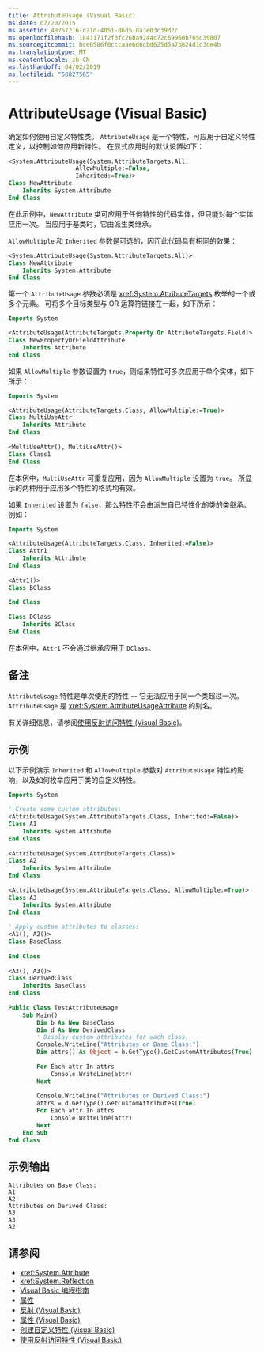 ```yaml
---
title: AttributeUsage (Visual Basic)
ms.date: 07/20/2015
ms.assetid: 48757216-c21d-4051-86d5-8a3e03c39d2c
ms.openlocfilehash: 1841171f2f3fc26ba9244c72c69960b765d39807
ms.sourcegitcommit: bce0586f0cccaae6d6cbd625d5a7b824d1d3de4b
ms.translationtype: MT
ms.contentlocale: zh-CN
ms.lasthandoff: 04/02/2019
ms.locfileid: "58827505"
---
```

# <a name="attributeusage-visual-basic"></a>AttributeUsage (Visual Basic)
确定如何使用自定义特性类。 `AttributeUsage` 是一个特性，可应用于自定义特性定义，以控制如何应用新特性。 在显式应用时的默认设置如下：  
  
```vb  
<System.AttributeUsage(System.AttributeTargets.All,   
                   AllowMultiple:=False,   
                   Inherited:=True)>   
Class NewAttribute  
    Inherits System.Attribute  
End Class  
```  
  
 在此示例中，`NewAttribute` 类可应用于任何特性的代码实体，但只能对每个实体应用一次。 当应用于基类时，它由派生类继承。  
  
 `AllowMultiple` 和 `Inherited` 参数是可选的，因而此代码具有相同的效果：  
  
```vb  
<System.AttributeUsage(System.AttributeTargets.All)>   
Class NewAttribute  
    Inherits System.Attribute  
End Class  
```  
  
 第一个 `AttributeUsage` 参数必须是 <xref:System.AttributeTargets> 枚举的一个或多个元素。 可将多个目标类型与 OR 运算符链接在一起，如下所示：  
  
```vb  
Imports System  
```  
  
```vb  
<AttributeUsage(AttributeTargets.Property Or AttributeTargets.Field)>   
Class NewPropertyOrFieldAttribute  
    Inherits Attribute  
End Class  
```  
  
 如果 `AllowMultiple` 参数设置为 `true`，则结果特性可多次应用于单个实体，如下所示：  
  
```vb  
Imports System  
```  
  
```vb  
<AttributeUsage(AttributeTargets.Class, AllowMultiple:=True)>   
Class MultiUseAttr  
    Inherits Attribute  
End Class  
  
<MultiUseAttr(), MultiUseAttr()>   
Class Class1  
End Class  
```  
  
 在本例中，`MultiUseAttr` 可重复应用，因为 `AllowMultiple` 设置为 `true`。 所显示的两种用于应用多个特性的格式均有效。  
  
 如果 `Inherited` 设置为 `false`，那么特性不会由派生自已特性化的类的类继承。 例如：  
  
```vb  
Imports System  
```  
  
```vb  
<AttributeUsage(AttributeTargets.Class, Inherited:=False)>   
Class Attr1  
    Inherits Attribute  
End Class  
  
<Attr1()>   
Class BClass  
  
End Class    
  
Class DClass  
    Inherits BClass  
End Class  
```  
  
 在本例中，`Attr1` 不会通过继承应用于 `DClass`。  
  
## <a name="remarks"></a>备注  
 `AttributeUsage` 特性是单次使用的特性 -- 它无法应用于同一个类超过一次。 `AttributeUsage` 是 <xref:System.AttributeUsageAttribute> 的别名。  
  
 有关详细信息，请参阅[使用反射访问特性 (Visual Basic)](../../../../visual-basic/programming-guide/concepts/attributes/accessing-attributes-by-using-reflection.md)。  
  
## <a name="example"></a>示例  
 以下示例演示 `Inherited` 和 `AllowMultiple` 参数对 `AttributeUsage` 特性的影响，以及如何枚举应用于类的自定义特性。  
  
```vb  
Imports System  
```  
  
```vb  
' Create some custom attributes:  
<AttributeUsage(System.AttributeTargets.Class, Inherited:=False)>   
Class A1  
    Inherits System.Attribute  
End Class  
  
<AttributeUsage(System.AttributeTargets.Class)>   
Class A2  
    Inherits System.Attribute  
End Class      
  
<AttributeUsage(System.AttributeTargets.Class, AllowMultiple:=True)>   
Class A3  
    Inherits System.Attribute  
End Class  
  
' Apply custom attributes to classes:  
<A1(), A2()>   
Class BaseClass  
  
End Class  
  
<A3(), A3()>   
Class DerivedClass  
    Inherits BaseClass  
End Class  
  
Public Class TestAttributeUsage  
    Sub Main()  
        Dim b As New BaseClass  
        Dim d As New DerivedClass  
        ' Display custom attributes for each class.  
        Console.WriteLine("Attributes on Base Class:")  
        Dim attrs() As Object = b.GetType().GetCustomAttributes(True)  
  
        For Each attr In attrs  
            Console.WriteLine(attr)  
        Next  
  
        Console.WriteLine("Attributes on Derived Class:")  
        attrs = d.GetType().GetCustomAttributes(True)  
        For Each attr In attrs  
            Console.WriteLine(attr)  
        Next              
    End Sub  
End Class  
```  
  
## <a name="sample-output"></a>示例输出  
  
```  
Attributes on Base Class:  
A1  
A2  
Attributes on Derived Class:  
A3  
A3  
A2  
```  
  
## <a name="see-also"></a>请参阅

- <xref:System.Attribute>
- <xref:System.Reflection>
- [Visual Basic 编程指南](../../../../visual-basic/programming-guide/index.md)
- [属性](../../../../standard/attributes/index.md)
- [反射 (Visual Basic)](../../../../visual-basic/programming-guide/concepts/reflection.md)
- [属性 (Visual Basic)](../../../../visual-basic/language-reference/attributes.md)
- [创建自定义特性 (Visual Basic)](../../../../visual-basic/programming-guide/concepts/attributes/creating-custom-attributes.md)
- [使用反射访问特性 (Visual Basic)](../../../../visual-basic/programming-guide/concepts/attributes/accessing-attributes-by-using-reflection.md)
